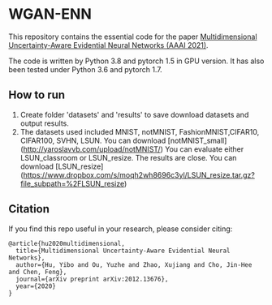 # WGAN-ENN

This repository contains the essential code for the paper [Multidimensional Uncertainty-Aware Evidential Neural Networks (AAAI 2021)](https://arxiv.org/abs/2012.13676).

The code is written by Python 3.8 and pytorch 1.5 in GPU version. It has also been tested under Python 3.6 and pytorch 1.7.

## How to run

1. Create folder 'datasets' and 'results' to save download datasets and output results.
2. The datasets used included MNIST, notMNIST, FashionMNIST,CIFAR10, CIFAR100, SVHN, LSUN.
   You can download [notMNIST_small] (http://yaroslavvb.com/upload/notMNIST/)
   You can evaluate either LSUN_classroom or LSUN_resize. The results are close.
   You can download [LSUN_resize] (https://www.dropbox.com/s/moqh2wh8696c3yl/LSUN_resize.tar.gz?file_subpath=%2FLSUN_resize)
 
 






## Citation

If you find this repo useful in your research, please consider citing:

    @article{hu2020multidimensional,
      title={Multidimensional Uncertainty-Aware Evidential Neural Networks},
      author={Hu, Yibo and Ou, Yuzhe and Zhao, Xujiang and Cho, Jin-Hee and Chen, Feng},
      journal={arXiv preprint arXiv:2012.13676},
      year={2020}
    }
